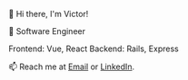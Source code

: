 👋 Hi there, I'm Victor!

🚀 Software Engineer

Frontend: Vue, React
Backend: Rails, Express

📫 Reach me at [Email](victor.yccchen1@gmail.com) or [LinkedIn](https://www.linkedin.com/in/ycchen1/).

